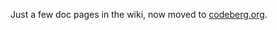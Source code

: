 Just a few doc pages in the wiki, now moved to [codeberg.org](https://codeberg.org/jneubert/doc/wiki).
